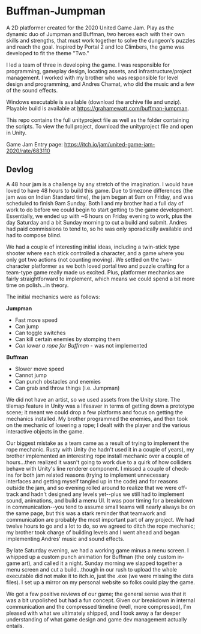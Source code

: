 # Buffman-Jumpman

A 2D platformer created for the 2020 United Game Jam. Play as the dynamic duo of Jumpman and Buffman, two heroes each with their own skills and strengths, that must work together to solve the dungeon's puzzles and reach the goal. Inspired by Portal 2 and Ice Climbers, the game was developed to fit the theme "Two."

I led a team of three in developing the game. I was responsible for programming, gameplay design, locating assets, and infrastructure/project management. I worked with my brother who was responsible for level design and programming, and Andres Chamat, who did the music and a few of the sound effects.

Windows executable is available (download the archive file and unzip). Playable build is available at https://grahamewatt.com/buffman-jumpman. 

This repo contains the full unityproject file as well as the folder containing the scripts. To view the full project, download the unityproject file and open in Unity.  

Game Jam Entry page: https://itch.io/jam/united-game-jam-2020/rate/683110

## Devlog
A 48 hour jam is a challenge by any stretch of the imagination. I would have loved to have 48 hours to build this game. Due to timezone differences (the jam was on Indian Standard time), the jam began at 9am on Friday, and was scheduled to finish 9am Sunday. Both I and my brother had a full day of work to do before we could begin to start getting to the game development. Essentially, we ended up with ~6 hours on Friday evening to work, plus the day Saturday and a bit Sunday morning to cut a build and submit. Andres had paid commissions to tend to, so he was only sporadically available and had to compose blind.

We had a couple of interesting initial ideas, including a twin-stick type shooter where each stick controlled a character, and a game where you only got two actions (not counting moving). We settled on the two-character platformer as we both loved portal two and puzzle crafting for a team-type game really made us excited. Plus, platformer mechanics are fairly straightforward to implement, which means we could spend a bit more time on polish...in theory.

The initial mechanics were as follows:

**Jumpman**

* Fast move speed
* Can jump
* Can toggle switches
* Can kill certain enemies by stomping them
* *Can lower a rope for Buffman* - was not implemented

**Buffman**

* Slower move speed
* Cannot jump
* Can punch obstacles and enemies
* Can grab and throw things (i.e. Jumpman)

We did not have an artist, so we used assets from the Unity store. The tilemap feature in Unity was a lifesaver in terms of getting down a prototype scene; it meant we could drop a few platforms and focus on getting the mechanics installed. My brother programmed the enemies, and then took on the mechanic of lowering a rope; I dealt with the player and the various interactive objects in the game.

Our biggest mistake as a team came as a result of trying to implement the rope mechanic. Rusty with Unity (he hadn't used it in a couple of years), my brother implemented an interesting rope install mechanic over a couple of hours...then realized it wasn't going to work due to a quirk of how colliders behave with Unity's line renderer component. I missed a couple of check-ins for both jam related reasons (trying to implement unnecessary interfaces and getting myself tangled up in the code) and for reasons outside the jam, and so evening rolled around to realize that we were off-track and hadn't designed any levels yet--plus we still had to implement sound, animations, and build a menu UI. It was poor timing for a breakdown in communication--you tend to assume small teams will nearly always be on the same page, but this was a stark reminder that teamwork and communication are probably the most important part of any project. We had twelve hours to go and a lot to do, so we agreed to ditch the rope mechanic; my brother took charge of building levels and I went ahead and began implementing Andres' music and sound effects.

By late Saturday evening, we had a working game minus a menu screen. I whipped up a custom punch animation for Buffman (the only custom in-game art), and called it a night. Sunday morning we slapped together a menu screen and cut a build...though in our rush to upload the whole executable did not make it to itch.io, just the .exe (we were missing the data files). I set up a mirror on my personal website so folks could play the game. 

We got a few positive reviews of our game; the general sense was that it was a bit unpolished but had a fun concept. Given our breakdown in internal communication and the compressed timeline (well, more compressed), I'm pleased with what we ultimately shipped, and I took away a far deeper understanding of what game design and game dev management actually entails.



